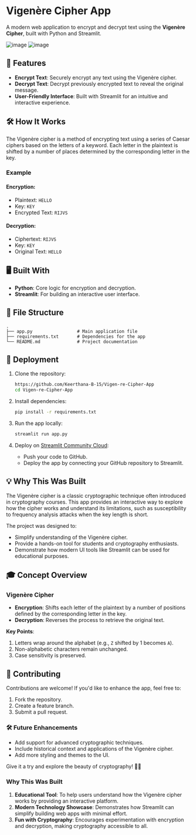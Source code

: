 # Vigenère Cipher App

A modern web application to encrypt and decrypt text using the **Vigenère Cipher**, built with Python and Streamlit.

![image](https://github.com/user-attachments/assets/b2b69298-4c21-44a1-8c0b-4bf8412ffe3c)
![image](https://github.com/user-attachments/assets/8fe2de78-083e-4487-8ea5-d84c981f08ec)





## 🚀 Features
- **Encrypt Text**: Securely encrypt any text using the Vigenère cipher.
- **Decrypt Text**: Decrypt previously encrypted text to reveal the original message.
- **User-Friendly Interface**: Built with Streamlit for an intuitive and interactive experience.


## 🛠️ How It Works
The Vigenère cipher is a method of encrypting text using a series of Caesar ciphers based on the letters of a keyword. Each letter in the plaintext is shifted by a number of places determined by the corresponding letter in the key.

### Example
#### Encryption:
- Plaintext: `HELLO`
- Key: `KEY`
- Encrypted Text: `RIJVS`

#### Decryption:
- Ciphertext: `RIJVS`
- Key: `KEY`
- Original Text: `HELLO`


## 🖥️ Built With
- **Python**: Core logic for encryption and decryption.
- **Streamlit**: For building an interactive user interface.


## 📂 File Structure
```plaintext
.
├── app.py                 # Main application file
├── requirements.txt       # Dependencies for the app
└── README.md              # Project documentation
```

## 🚀 Deployment
1. Clone the repository:
   ```bash
   https://github.com/Keerthana-B-15/Vigen-re-Cipher-App
   cd Vigen-re-Cipher-App
   ```

2. Install dependencies:
   ```bash
   pip install -r requirements.txt
   ```

3. Run the app locally:
   ```bash
   streamlit run app.py
   ```

4. Deploy on [Streamlit Community Cloud](https://share.streamlit.io/):
   - Push your code to GitHub.
   - Deploy the app by connecting your GitHub repository to Streamlit.

## 💡 Why This Was Built
The Vigenère cipher is a classic cryptographic technique often introduced in cryptography courses. This app provides an interactive way to explore how the cipher works and understand its limitations, such as susceptibility to frequency analysis attacks when the key length is short.

The project was designed to:
- Simplify understanding of the Vigenère cipher.
- Provide a hands-on tool for students and cryptography enthusiasts.
- Demonstrate how modern UI tools like Streamlit can be used for educational purposes.

## 🎓 Concept Overview
### Vigenère Cipher
- **Encryption**: Shifts each letter of the plaintext by a number of positions defined by the corresponding letter in the key.
- **Decryption**: Reverses the process to retrieve the original text.

**Key Points**:
1. Letters wrap around the alphabet (e.g., `Z` shifted by 1 becomes `A`).
2. Non-alphabetic characters remain unchanged.
3. Case sensitivity is preserved.

## 🤝 Contributing
Contributions are welcome! If you'd like to enhance the app, feel free to:
1. Fork the repository.
2. Create a feature branch.
3. Submit a pull request.


### 🛠 Future Enhancements
- Add support for advanced cryptographic techniques.
- Include historical context and applications of the Vigenère cipher.
- Add more styling and themes to the UI.


Give it a try and explore the beauty of cryptography! 🔐✨

### Why This Was Built
1. **Educational Tool**: To help users understand how the Vigenère cipher works by providing an interactive platform.
2. **Modern Technology Showcase**: Demonstrates how Streamlit can simplify building web apps with minimal effort.
3. **Fun with Cryptography**: Encourages experimentation with encryption and decryption, making cryptography accessible to all.
